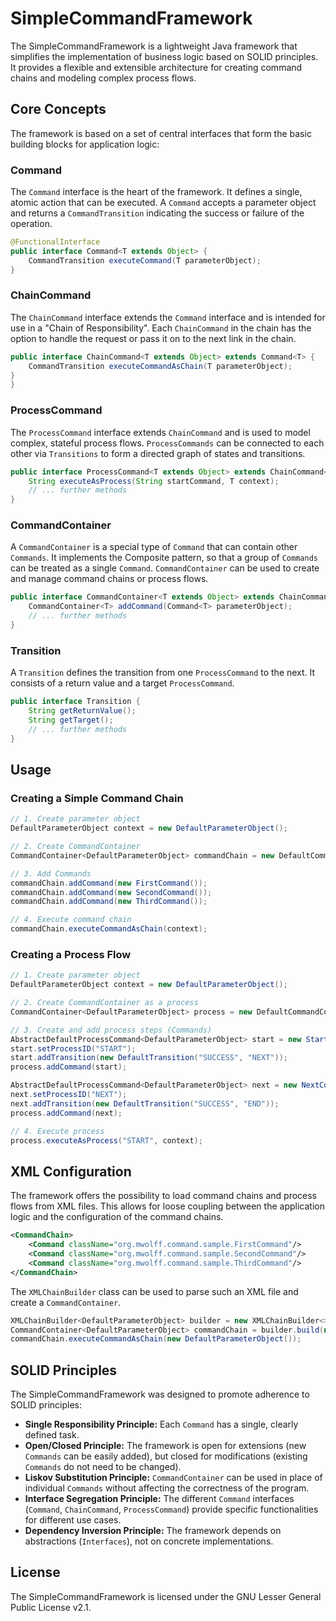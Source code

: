 # SimpleCommandFramework

The SimpleCommandFramework is a lightweight Java framework that simplifies the implementation of business logic based on SOLID principles. It provides a flexible and extensible architecture for creating command chains and modeling complex process flows.

## Core Concepts

The framework is based on a set of central interfaces that form the basic building blocks for application logic:

### Command

The `Command` interface is the heart of the framework. It defines a single, atomic action that can be executed. A `Command` accepts a parameter object and returns a `CommandTransition` indicating the success or failure of the operation.

```java
@FunctionalInterface
public interface Command<T extends Object> {
    CommandTransition executeCommand(T parameterObject);
}
```

### ChainCommand

The `ChainCommand` interface extends the `Command` interface and is intended for use in a "Chain of Responsibility". Each `ChainCommand` in the chain has the option to handle the request or pass it on to the next link in the chain.

```java
public interface ChainCommand<T extends Object> extends Command<T> {
    CommandTransition executeCommandAsChain(T parameterObject);
}
}
```

### ProcessCommand

The `ProcessCommand` interface extends `ChainCommand` and is used to model complex, stateful process flows. `ProcessCommands` can be connected to each other via `Transitions` to form a directed graph of states and transitions.

```java
public interface ProcessCommand<T extends Object> extends ChainCommand<T> {
    String executeAsProcess(String startCommand, T context);
    // ... further methods
}
```

### CommandContainer

A `CommandContainer` is a special type of `Command` that can contain other `Commands`. It implements the Composite pattern, so that a group of `Commands` can be treated as a single `Command`. `CommandContainer` can be used to create and manage command chains or process flows.

```java
public interface CommandContainer<T extends Object> extends ChainCommand<T>, ProcessCommand<T> {
    CommandContainer<T> addCommand(Command<T> parameterObject);
    // ... further methods
}
```

### Transition

A `Transition` defines the transition from one `ProcessCommand` to the next. It consists of a return value and a target `ProcessCommand`.

```java
public interface Transition {
    String getReturnValue();
    String getTarget();
    // ... further methods
}
```

## Usage

### Creating a Simple Command Chain

```java
// 1. Create parameter object
DefaultParameterObject context = new DefaultParameterObject();

// 2. Create CommandContainer
CommandContainer<DefaultParameterObject> commandChain = new DefaultCommandContainer<>();

// 3. Add Commands
commandChain.addCommand(new FirstCommand());
commandChain.addCommand(new SecondCommand());
commandChain.addCommand(new ThirdCommand());

// 4. Execute command chain
commandChain.executeCommandAsChain(context);
```

### Creating a Process Flow

```java
// 1. Create parameter object
DefaultParameterObject context = new DefaultParameterObject();

// 2. Create CommandContainer as a process
CommandContainer<DefaultParameterObject> process = new DefaultCommandContainer<>();

// 3. Create and add process steps (Commands)
AbstractDefaultProcessCommand<DefaultParameterObject> start = new StartCommand();
start.setProcessID("START");
start.addTransition(new DefaultTransition("SUCCESS", "NEXT"));
process.addCommand(start);

AbstractDefaultProcessCommand<DefaultParameterObject> next = new NextCommand();
next.setProcessID("NEXT");
next.addTransition(new DefaultTransition("SUCCESS", "END"));
process.addCommand(next);

// 4. Execute process
process.executeAsProcess("START", context);
```

## XML Configuration

The framework offers the possibility to load command chains and process flows from XML files. This allows for loose coupling between the application logic and the configuration of the command chains.

```xml
<CommandChain>
    <Command className="org.mwolff.command.sample.FirstCommand"/>
    <Command className="org.mwolff.command.sample.SecondCommand"/>
    <Command className="org.mwolff.command.sample.ThirdCommand"/>
</CommandChain>
```

The `XMLChainBuilder` class can be used to parse such an XML file and create a `CommandContainer`.

```java
XMLChainBuilder<DefaultParameterObject> builder = new XMLChainBuilder<>();
CommandContainer<DefaultParameterObject> commandChain = builder.build(new FileInputStream("command-chain.xml"));
commandChain.executeCommandAsChain(new DefaultParameterObject());
```

## SOLID Principles

The SimpleCommandFramework was designed to promote adherence to SOLID principles:

*   **Single Responsibility Principle:** Each `Command` has a single, clearly defined task.
*   **Open/Closed Principle:** The framework is open for extensions (new `Commands` can be easily added), but closed for modifications (existing `Commands` do not need to be changed).
*   **Liskov Substitution Principle:** `CommandContainer` can be used in place of individual `Commands` without affecting the correctness of the program.
*   **Interface Segregation Principle:** The different `Command` interfaces (`Command`, `ChainCommand`, `ProcessCommand`) provide specific functionalities for different use cases.
*   **Dependency Inversion Principle:** The framework depends on abstractions (`Interfaces`), not on concrete implementations.

## License

The SimpleCommandFramework is licensed under the GNU Lesser General Public License v2.1.
